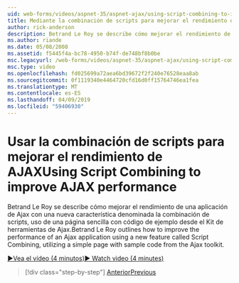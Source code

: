 ```yaml
---
uid: web-forms/videos/aspnet-35/aspnet-ajax/using-script-combining-to-improve-ajax-performance
title: Mediante la combinación de scripts para mejorar el rendimiento de AJAX | Microsoft Docs
author: rick-anderson
description: Betrand Le Roy se describe cómo mejorar el rendimiento de una aplicación de Ajax con una nueva característica denominada la combinación de scripts, uso de una página sencilla con samp...
ms.author: riande
ms.date: 05/08/2008
ms.assetid: f5445f4a-bc78-4950-b74f-de748bf8b0be
msc.legacyurl: /web-forms/videos/aspnet-35/aspnet-ajax/using-script-combining-to-improve-ajax-performance
msc.type: video
ms.openlocfilehash: fd025699a72aea6bd39672f2f240e76528eaa8ab
ms.sourcegitcommit: 0f1119340e4464720cfd16d0ff15764746ea1fea
ms.translationtype: MT
ms.contentlocale: es-ES
ms.lasthandoff: 04/09/2019
ms.locfileid: "59406930"
---
```

# <a name="using-script-combining-to-improve-ajax-performance"></a><span data-ttu-id="955ab-103">Usar la combinación de scripts para mejorar el rendimiento de AJAX</span><span class="sxs-lookup"><span data-stu-id="955ab-103">Using Script Combining to improve AJAX performance</span></span>

<span data-ttu-id="955ab-104">Betrand Le Roy se describe cómo mejorar el rendimiento de una aplicación de Ajax con una nueva característica denominada la combinación de scripts, uso de una página sencilla con código de ejemplo desde el Kit de herramientas de Ajax.</span><span class="sxs-lookup"><span data-stu-id="955ab-104">Betrand Le Roy outlines how to improve the performance of an Ajax application using a new feature called Script Combining, utilizing a simple page with sample code from the Ajax toolkit.</span></span>

[<span data-ttu-id="955ab-105">&#9654;Vea el vídeo (4 minutos)</span><span class="sxs-lookup"><span data-stu-id="955ab-105">&#9654; Watch video (4 minutes)</span></span>](https://channel9.msdn.com/Blogs/ASP-NET-Site-Videos/using-script-combining-to-improve-ajax-performance)

> [!div class="step-by-step"]
> [<span data-ttu-id="955ab-106">Anterior</span><span class="sxs-lookup"><span data-stu-id="955ab-106">Previous</span></span>](introduction-to-aspnet-ajax-history.md)
